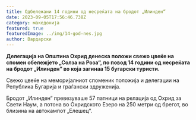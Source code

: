 ```yaml
---
title: Одбележани 14 години од несреќата на бродот „Илинден“
date: 2023-09-05T17:56:46.738Z
category: македонија
featured: true
featuredImage: ../img/14-god-nes.jpg
author: Вардарски
---
```

<!--StartFragment-->

**Делегација на Општина Охрид денеска положи свежо цвеќе на спомен обележјето „Солза на Роза“, по повод 14 години од несреќата на бродот „Илинден“ во која загинаа 15 бугарски туристи.**

<!--EndFragment--><!--StartFragment-->

Свежо цвеќе на меморијалниот споменик положија и делегации на Република Бугарија и граѓански здруженија.

Бродот „Илинден“ превезуваше 57 патници на релација од Охрид за Свети Наум, а потона во Охридското Езеро на 250 метри од брегот, во близина на автокампот „Елешец“.

<!--EndFragment-->